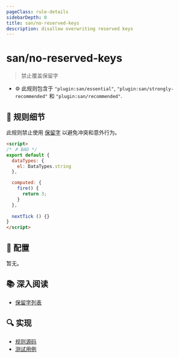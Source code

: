 ```yaml
---
pageClass: rule-details
sidebarDepth: 0
title: san/no-reserved-keys
description: disallow overwriting reserved keys
---
```

# san/no-reserved-keys
> 禁止覆盖保留字

- :gear: 此规则包含于 `"plugin:san/essential"`, `"plugin:san/strongly-recommended"` 和 `"plugin:san/recommended"`.

## :book: 规则细节

此规则禁止使用 [保留字](https://github.com/ecomfe/eslint-plugin-san/blob/master/lib/utils/san-reserved.json) 以避免冲突和意外行为。

<eslint-code-block :rules="{'san/no-reserved-keys': ['error']}">

```html
<script>
/* ✗ BAD */
export default {
  dataTypes: {
    el: DataTypes.string
  },

  computed: {
    fire() {
      return 3;
    }
  },
  
  nextTick () {}
}
</script>
```

</eslint-code-block>

## :wrench: 配置

暂无。

## :books: 深入阅读

- [保留字列表](https://github.com/ecomfe/eslint-plugin-san/blob/master/lib/utils/san-reserved.json)

## :mag: 实现

- [规则源码](https://github.com/ecomfe/eslint-plugin-san/blob/main/lib/rules/no-reserved-keys.js)
- [测试用例](https://github.com/ecomfe/eslint-plugin-san/tree/main/__tests__/lib/rules/no-reserved-keys.test.js)
